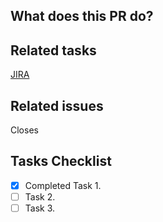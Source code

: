 ## What does this PR do?

<!-- Briefly describe what this MR is about -->

## Related tasks

<!-- Mention the JIRA link this MR is related to -->

[JIRA](https://www.example.com)

## Related issues

<!-- Mention the issue(s) this MR closes or is related to -->

Closes

## Tasks Checklist
<!-- Mention the checklist that related to this task -->

- [x] Completed Task 1.
- [ ] Task 2.
- [ ] Task 3.
